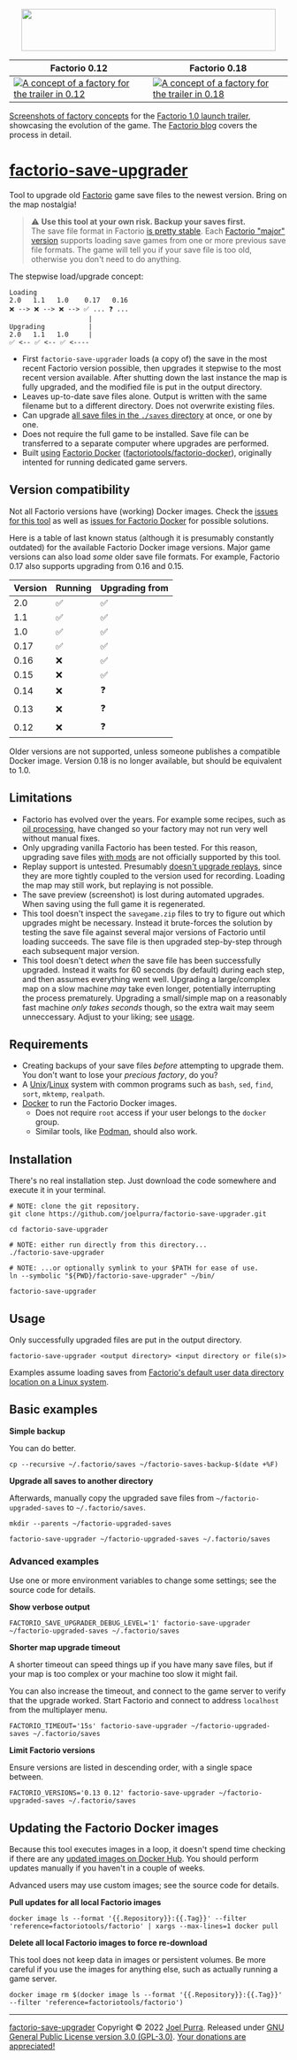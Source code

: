 <p align="center">
	<a href="https://factorio.com/"><img src="https://cdn.factorio.com/assets/img/web/factorio-logo.png" width="460" height="76" border="0" /></a>
</p>

| Factorio 0.12                                                                                                                                                                                                   | Factorio 0.18                                                                                                                                                                                                    |
| --------------------------------------------------------------------------------------------------------------------------------------------------------------------------------------------------------------- | ---------------------------------------------------------------------------------------------------------------------------------------------------------------------------------------------------------------- |
| [![A concept of a factory for the trailer in 0.12](https://cdn.factorio.com/assets/img/blog/fff-353-05-factorio012-fullsize.png)](https://cdn.factorio.com/assets/img/blog/fff-353-05-factorio012-fullsize.png) | [![A concept of a factory for the trailer in 0.18 ](https://cdn.factorio.com/assets/img/blog/fff-353-04-factorio018-fullsize.png)](https://cdn.factorio.com/assets/img/blog/fff-353-04-factorio018-fullsize.png) |

[Screenshots of factory concepts](https://www.factorio.com/blog/post/fff-353) for the [Factorio 1.0 launch trailer](https://www.youtube.com/watch?v=BqaAjgpsoW8), showcasing the evolution of the game. The [Factorio blog](https://www.factorio.com/blog/) covers the process in detail.

# [factorio-save-upgrader](https://joelpurra.com/projects/factorio-save-upgrader/)

Tool to upgrade old [Factorio](https://factorio.com/) game save files to the newest version. Bring on the map nostalgia!

> ⚠ **Use this tool at your own risk. Backup your saves first.**  
> The save file format in Factorio [is pretty stable](https://gaming.stackexchange.com/questions/307514/have-saved-games-been-compatible-after-patches). Each [Factorio "major" version](https://wiki.factorio.com/Version_history) supports loading save games from one or more previous save file formats. The game will tell you if your save file is too old, otherwise you don't need to do anything.

The stepwise load/upgrade concept:

```text
Loading
2.0   1.1   1.0    0.17   0.16
❌ --> ❌ --> ❌ --> ✅ ... ❓ ...
                    |
Upgrading           |
2.0   1.1   1.0     |
✅ <-- ✅ <-- ✅ <----
```

- First `factorio-save-upgrader` loads (a copy of) the save in the most recent Factorio version possible, then upgrades it stepwise to the most recent version available. After shutting down the last instance the map is fully upgraded, and the modified file is put in the output directory.
- Leaves up-to-date save files alone. Output is written with the same filename but to a different directory. Does not overwrite existing files.
- Can upgrade [all save files in the `./saves` directory](https://wiki.factorio.com/Application_directory) at once, or one by one.
- Does not require the full game to be installed. Save file can be transferred to a separate computer where upgrades are performed.
- Built [using](https://github.com/factoriotools/factorio-docker/issues/440) [Factorio Docker](https://github.com/factoriotools/factorio-docker) ([factoriotools/factorio-docker](https://hub.docker.com/r/factoriotools/factorio/)), originally intented for running dedicated game servers.

## Version compatibility

Not all Factorio versions have (working) Docker images. Check the [issues for this tool](https://github.com/joelpurra/factorio-save-upgrader/issues?q=) as well as [issues for Factorio Docker](https://github.com/factoriotools/factorio-docker/issues?q=) for possible solutions.

Here is a table of last known status (although it is presumably constantly outdated) for the available Factorio Docker image versions. Major game versions can also load _some_ older save file formats. For example, Factorio 0.17 also supports upgrading from 0.16 and 0.15.

| Version | Running | Upgrading from |
| ------- | ------- | -------------- |
| 2.0     | ✅      | ✅             |
| 1.1     | ✅      | ✅             |
| 1.0     | ✅      | ✅             |
| 0.17    | ✅      | ✅             |
| 0.16    | ❌      | ✅             |
| 0.15    | ❌      | ✅             |
| 0.14    | ❌      | ❓             |
| 0.13    | ❌      | ❓             |
| 0.12    | ❌      | ❓             |

Older versions are not supported, unless someone publishes a compatible Docker image. Version 0.18 is no longer available, but should be equivalent to 1.0.

## Limitations

- Factorio has evolved over the years. For example some recipes, such as [oil processing](https://www.factorio.com/blog/post/fff-305), have changed so your factory may not run very well without manual fixes.
- Only upgrading vanilla Factorio has been tested. For this reason, upgrading save files [with mods](https://mods.factorio.com/) are not officially supported by this tool.
- Replay support is untested. Presumably [doesn't upgrade replays](https://wiki.factorio.com/Replay_system), since they are more tightly coupled to the version used for recording. Loading the map may still work, but replaying is not possible.
- The save preview (screenshot) is lost during automated upgrades. When saving using the full game it is regenerated.
- This tool doesn't inspect the `savegame.zip` files to try to figure out which upgrades might be necessary. Instead it brute-forces the solution by testing the save file against several major versions of Factorio until loading succeeds. The save file is then upgraded step-by-step through each subsequent major version.
- This tool doesn't detect _when_ the save file has been successfully upgraded. Instead it waits for 60 seconds (by default) during each step, and then assumes everything went well. Upgrading a large/complex map on a slow machine _may_ take even longer, potentially interrupting the process prematurely. Upgrading a small/simple map on a reasonably fast machine _only takes seconds_ though, so the extra wait may seem unneccessary. Adjust to your liking; see [usage](#usage).

## Requirements

- Creating backups of your save files _before_ attempting to upgrade them. You don't want to lose your _precious factory_, do you?
- A [Unix](https://en.wikipedia.org/wiki/Unix-like)/[Linux](https://en.wikipedia.org/wiki/Linux) system with common programs such as `bash`, `sed`, `find`, `sort`, `mktemp`, `realpath`.
- [Docker](https://docker.com/) to run the Factorio Docker images.
  - Does not require `root` access if your user belongs to the `docker` group.
  - Similar tools, like [Podman](https://podman.io/), should also work.

## Installation

There's no real installation step. Just download the code somewhere and execute it in your terminal.

```shell
# NOTE: clone the git repository.
git clone https://github.com/joelpurra/factorio-save-upgrader.git

cd factorio-save-upgrader

# NOTE: either run directly from this directory...
./factorio-save-upgrader

# NOTE: ...or optionally symlink to your $PATH for ease of use.
ln --symbolic "${PWD}/factorio-save-upgrader" ~/bin/

factorio-save-upgrader
```

## Usage

Only successfully upgraded files are put in the output directory.

```shell
factorio-save-upgrader <output directory> <input directory or file(s)>
```

Examples assume loading saves from [Factorio's default user data directory location on a Linux system](https://wiki.factorio.com/Application_directory).

## Basic examples

**Simple backup**

You can do better.

```shell
cp --recursive ~/.factorio/saves ~/factorio-saves-backup-$(date +%F)
```

**Upgrade all saves to another directory**

Afterwards, manually copy the upgraded save files from `~/factorio-upgraded-saves` to `~/.factorio/saves`.

```shell
mkdir --parents ~/factorio-upgraded-saves

factorio-save-upgrader ~/factorio-upgraded-saves ~/.factorio/saves
```

### Advanced examples

Use one or more environment variables to change some settings; see the source code for details.

**Show verbose output**

```shell
FACTORIO_SAVE_UPGRADER_DEBUG_LEVEL='1' factorio-save-upgrader ~/factorio-upgraded-saves ~/.factorio/saves
```

**Shorter map upgrade timeout**

A shorter timeout can speed things up if you have many save files, but if your map is too complex or your machine too slow it might fail.

You can also increase the timeout, and connect to the game server to verify that the upgrade worked. Start Factorio and connect to address `localhost` from the multiplayer menu.

```shell
FACTORIO_TIMEOUT='15s' factorio-save-upgrader ~/factorio-upgraded-saves ~/.factorio/saves
```

**Limit Factorio versions**

Ensure versions are listed in descending order, with a single space between.

```shell
FACTORIO_VERSIONS='0.13 0.12' factorio-save-upgrader ~/factorio-upgraded-saves ~/.factorio/saves
```

## Updating the Factorio Docker images

Because this tool executes images in a loop, it doesn't spend time checking if there are any [updated images on Docker Hub](https://hub.docker.com/r/factoriotools/factorio/). You should perform updates manually if you haven't in a couple of weeks.

Advanced users may use custom images; see the source code for details.

**Pull updates for all local Factorio images**

```shell
docker image ls --format '{{.Repository}}:{{.Tag}}' --filter 'reference=factoriotools/factorio' | xargs --max-lines=1 docker pull
```

**Delete all local Factorio images to force re-download**

This tool does not keep data in images or persistent volumes. Be more careful if you use the images for anything else, such as actually running a game server.

```shell
docker image rm $(docker image ls --format '{{.Repository}}:{{.Tag}}' --filter 'reference=factoriotools/factorio')
```

---

[factorio-save-upgrader](https://joelpurra.com/projects/factorio-save-upgrader/) Copyright &copy; 2022 [Joel Purra](https://joelpurra.com/). Released under [GNU General Public License version 3.0 (GPL-3.0)](https://www.gnu.org/licenses/gpl.html). [Your donations are appreciated!](https://joelpurra.com/donate/)

